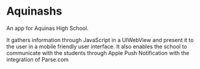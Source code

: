 # Aquinashs

An app for Aquinas High School.

It gathers information through JavaScript in a UIWebView and present it to the user in a mobile friendly user interface. It also enables the school to communicate with the students through Apple Push Notification with the integration of Parse.com 
